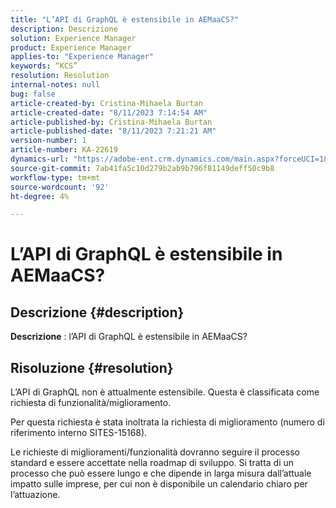 ```yaml
---
title: "L’API di GraphQL è estensibile in AEMaaCS?"
description: Descrizione
solution: Experience Manager
product: Experience Manager
applies-to: "Experience Manager"
keywords: “KCS”
resolution: Resolution
internal-notes: null
bug: false
article-created-by: Cristina-Mihaela Burtan
article-created-date: "8/11/2023 7:14:54 AM"
article-published-by: Cristina-Mihaela Burtan
article-published-date: "8/11/2023 7:21:21 AM"
version-number: 1
article-number: KA-22619
dynamics-url: "https://adobe-ent.crm.dynamics.com/main.aspx?forceUCI=1&pagetype=entityrecord&etn=knowledgearticle&id=6d5666bf-1638-ee11-bdf4-6045bd006b25"
source-git-commit: 7ab41fa5c10d279b2ab9b796f81149deff50c9b8
workflow-type: tm+mt
source-wordcount: '92'
ht-degree: 4%

---
```


# L’API di GraphQL è estensibile in AEMaaCS?

## Descrizione {#description}


<b>Descrizione</b> : l’API di GraphQL è estensibile in AEMaaCS?


## Risoluzione {#resolution}


L’API di GraphQL non è attualmente estensibile. Questa è classificata come richiesta di funzionalità/miglioramento.



Per questa richiesta è stata inoltrata la richiesta di miglioramento (numero di riferimento interno SITES-15168).

Le richieste di miglioramenti/funzionalità dovranno seguire il processo standard e essere accettate nella roadmap di sviluppo. Si tratta di un processo che può essere lungo e che dipende in larga misura dall’attuale impatto sulle imprese, per cui non è disponibile un calendario chiaro per l’attuazione.

